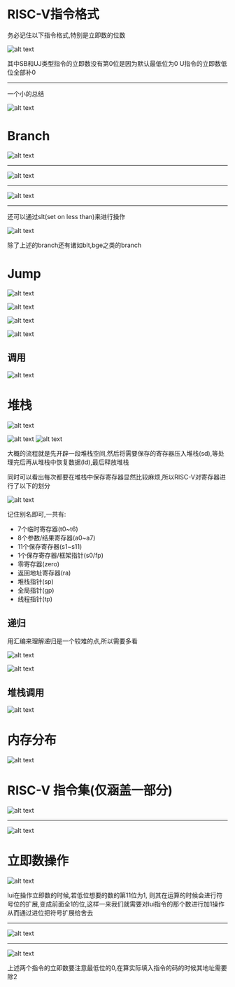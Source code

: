 # RISC-V指令格式

务必记住以下指令格式,特别是立即数的位数

![alt text](image-3.png)

其中SB和UJ类型指令的立即数没有第0位是因为默认最低位为0
U指令的立即数低位全部补0

---------------------------


一个小的总结

![alt text](image-4.png)


# Branch

![alt text](image-5.png)

-----------------------------

![alt text](image-6.png)

-----------------------------

![alt text](image-7.png)


-----------------------------
还可以通过slt(set on less than)来进行操作

![alt text](image-8.png)

除了上述的branch还有诸如blt,bge之类的branch


# Jump

![alt text](image-9.png)

![alt text](image-10.png)

![alt text](image-11.png)

![alt text](image-12.png)


## 调用

![alt text](image-13.png)


# 堆栈

![alt text](image-14.png)

![alt text](image-15.png)
![alt text](image-16.png)

大概的流程就是先开辟一段堆栈空间,然后将需要保存的寄存器压入堆栈(sd),等处理完后再从堆栈中恢复数据(ld),最后释放堆栈

同时可以看出每次都要在堆栈中保存寄存器显然比较麻烦,所以RISC-V对寄存器进行了以下的划分

![alt text](image-17.png)

记住别名即可,一共有:
- 7个临时寄存器(t0~t6)
- 8个参数/结果寄存器(a0~a7)
- 11个保存寄存器(s1~s11)
- 1个保存寄存器/框架指针(s0/fp)
- 零寄存器(zero)
- 返回地址寄存器(ra)
- 堆栈指针(sp)
- 全局指针(gp)
- 线程指针(tp)

## 递归

用汇编来理解递归是一个较难的点,所以需要多看

![alt text](image-18.png)

![alt text](image-19.png)


## 堆栈调用

![alt text](image-20.png)

# 内存分布

![alt text](image-21.png)


# RISC-V 指令集(仅涵盖一部分)

![alt text](image-22.png)

-----------------------------

![alt text](image-23.png)


# 立即数操作

![alt text](image-24.png)

lui在操作立即数的时候,若低位想要的数的第11位为1,
则其在运算的时候会进行符号位的扩展,变成前面全1的位,这样一来我们就需要对lui指令的那个数进行加1操作
从而通过进位把符号扩展给舍去

--------------------------------

![alt text](image-25.png)


--------------------------------

![alt text](image-26.png)


上述两个指令的立即数要注意最低位的0,在算实际填入指令的码的时候其地址需要除2

